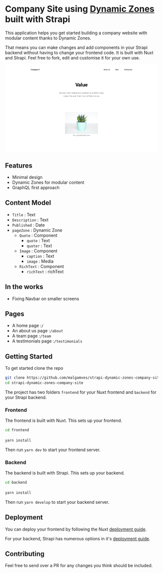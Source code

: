 # Company Site using [Dynamic Zones](https://strapi.io/blog/release-beta-18-dynamic-zones) built with Strapi 

This application helps you get started building a company website with modular content thanks to Dynamic Zones. 

That means you can make changes and add components in your Strapi backend without having to change your frontend code. 
It is built with Nuxt and Strapi. Feel free to fork, edit and customise it for your own use.

![Screenshot](https://github.com/malgamves/strapi-dynamic-zones-company-site/blob/master/screenshot.png)

## Features
- Minimal design 
- Dynamic Zones for modular content
- GraphQL first approach

## Content Model
- `Title` : Text
- `Description` : Text
- `Published` : Date
- `pageZone` : Dynamic Zone
  - `Quote` : Component
    - `quote` : Text 
    - `quoter` : Text 
  - `Image` : Component
    - `caption` : Text 
    - `image` : Media 
  - `RichText` : Component
    - `richText` : richText 


## In the works
- Fixing Navbar on smaller screens

## Pages
- A home page :`/`
- An about us page :`/about`
- A team page :`/team`
- A testimonials page :`/testimonials`

## Getting Started

To get started clone the repo
```bash
git clone https://github.com/malgamves/strapi-dynamic-zones-company-site.git
cd strapi-dynamic-zones-company-site
```

The project has two folders `frontend` for your Nuxt frontend and `backend` for your Strapi backend.


### Frontend
The frontend is built with Nuxt. This sets up your frontend.
```bash
cd frontend

yarn install
```

Then run `yarn dev` to start your frontend server.

### Backend
The backend is built with Strapi. This sets up your backend.
```bash
cd backend

yarn install
```

Then run `yarn develop` to start your backend server.


## Deployment 

You can deploy your frontend by following the Nuxt [deployment guide](https://nuxtjs.org/guide/commands/#production-deployment).

For your backend, Strapi has numerous options in it's [deployment guide](https://strapi.io/documentation/3.0.0-beta.x/getting-started/deployment.html).


## Contributing

Feel free to send over a PR for any changes you think should be included.
